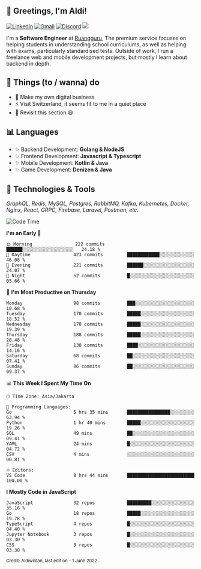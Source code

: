 <!-- Greetings -->
## 👋 Greetings, I'm Aldi!

<!-- Social Media -->
[![Linkedin](https://img.shields.io/badge/-aldiwildan-blue?style=flat&logo=Linkedin&logoColor=white)](https://www.linkedin.com/in/aldiwildan/)
[![Gmail](https://img.shields.io/badge/-aldiwild77@gmail.com-c14438?style=flat&logo=Gmail&logoColor=white)](mailto:aldiwild77@gmail.com)
[![Discord](https://img.shields.io/badge/-Chroma-5663F7?style=flat&logo=Discord&logoColor=white)](https://discord.gg/BUxraQ8)
![](https://komarev.com/ghpvc/?username=aldiwildan77&label=Visitor&color=2bbc8a)

<!-- Introduction -->
I'm a **Software Engineer** at [Ruangguru](https://ruangguru.com), The premium service focuses on helping students in understanding school curriculums, as well as helping with exams, particularly standardised tests. Outside of work, I run a freelance web and mobile development projects, but mostly I learn about backend in depth.

## 📃 Things (to / wanna) do
- 🐝 Make my own digital business
- ⚡ Visit Switzerland, it seems fit to me in a quiet place
- 🌱 Revisit this section 😆

## 📊 Languages
- ✨ Backend Development: **Golang & NodeJS**
- ✨ Frontend Development: **Javascript & Typescript**
- ✨ Mobile Development: **Kotlin & Java**
- ✨ Game Development: **Denizen & Java**

## 🔧 Technologies & Tools
*GraphQL, Redis, MySQL, Postgres, RabbitMQ, Kafka, Kubernetes, Docker, Nginx, React, GRPC, Firebase, Laravel, Postman, etc.*

<!--START_SECTION:waka-->
![Code Time](http://img.shields.io/badge/Code%20Time-1%2C083%20hrs%2011%20mins-blue)

**I'm an Early 🐤** 

```text
🌞 Morning                222 commits         ██████░░░░░░░░░░░░░░░░░░░   24.18 % 
🌆 Daytime                423 commits         ████████████░░░░░░░░░░░░░   46.08 % 
🌃 Evening                221 commits         ██████░░░░░░░░░░░░░░░░░░░   24.07 % 
🌙 Night                  52 commits          █░░░░░░░░░░░░░░░░░░░░░░░░   05.66 % 
```
📅 **I'm Most Productive on Thursday** 

```text
Monday                   98 commits          ███░░░░░░░░░░░░░░░░░░░░░░   10.68 % 
Tuesday                  170 commits         █████░░░░░░░░░░░░░░░░░░░░   18.52 % 
Wednesday                178 commits         █████░░░░░░░░░░░░░░░░░░░░   19.39 % 
Thursday                 188 commits         █████░░░░░░░░░░░░░░░░░░░░   20.48 % 
Friday                   130 commits         ████░░░░░░░░░░░░░░░░░░░░░   14.16 % 
Saturday                 68 commits          ██░░░░░░░░░░░░░░░░░░░░░░░   07.41 % 
Sunday                   86 commits          ██░░░░░░░░░░░░░░░░░░░░░░░   09.37 % 
```


📊 **This Week I Spent My Time On** 

```text
🕑︎ Time Zone: Asia/Jakarta

💬 Programming Languages: 
Go                       5 hrs 35 mins       ████████████████░░░░░░░░░   63.94 % 
Python                   1 hr 40 mins        █████░░░░░░░░░░░░░░░░░░░░   19.26 % 
SQL                      49 mins             ██░░░░░░░░░░░░░░░░░░░░░░░   09.41 % 
YAML                     24 mins             █░░░░░░░░░░░░░░░░░░░░░░░░   04.72 % 
CSV                      4 mins              ░░░░░░░░░░░░░░░░░░░░░░░░░   00.81 % 

🔥 Editors: 
VS Code                  8 hrs 44 mins       █████████████████████████   100.00 % 
```

**I Mostly Code in JavaScript** 

```text
JavaScript               32 repos            █████████░░░░░░░░░░░░░░░░   35.16 % 
Go                       18 repos            █████░░░░░░░░░░░░░░░░░░░░   19.78 % 
TypeScript               4 repos             █░░░░░░░░░░░░░░░░░░░░░░░░   04.40 % 
Jupyter Notebook         3 repos             █░░░░░░░░░░░░░░░░░░░░░░░░   03.30 % 
CSS                      3 repos             █░░░░░░░░░░░░░░░░░░░░░░░░   03.30 % 
```




<!--END_SECTION:waka-->

<sub>Credit: Aldiwildan, last edit on - 1 June 2022</sub>
